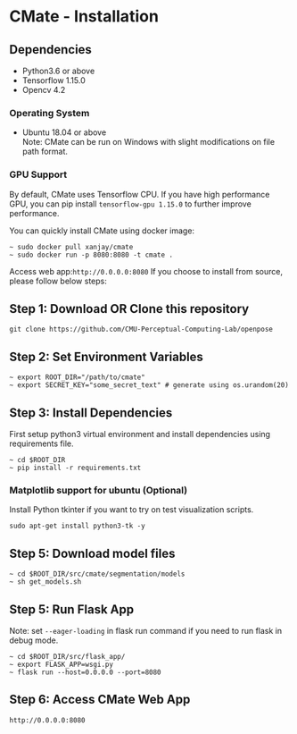 # CMate - Installation

## Dependencies
- Python3.6 or above
- Tensorflow 1.15.0
- Opencv 4.2
### Operating System
- Ubuntu 18.04 or above<br>
Note: CMate can be run on Windows with slight modifications on file path format.

### GPU Support
By default, CMate uses Tensorflow CPU. If you have high performance GPU, you can pip install `tensorflow-gpu 1.15.0` to further improve performance.

You can quickly install CMate using docker image:
```
~ sudo docker pull xanjay/cmate
~ sudo docker run -p 8080:8080 -t cmate .
```
Access web app:`http://0.0.0.0:8080`
If you choose to install from source, please follow below steps:

## Step 1: Download OR Clone this repository
 ```
 git clone https://github.com/CMU-Perceptual-Computing-Lab/openpose
 ```
## Step 2: Set Environment Variables
```
~ export ROOT_DIR="/path/to/cmate"
~ export SECRET_KEY="some_secret_text" # generate using os.urandom(20)
```
## Step 3: Install Dependencies
First setup python3 virtual environment and install dependencies using requirements file.
```
~ cd $ROOT_DIR
~ pip install -r requirements.txt
```
### Matplotlib support for ubuntu (Optional)
Install Python tkinter if you want to try on test visualization scripts.
```
sudo apt-get install python3-tk -y
```

## Step 5: Download model files
```
~ cd $ROOT_DIR/src/cmate/segmentation/models
~ sh get_models.sh
```

## Step 5: Run Flask App
Note: set `--eager-loading` in flask run command if you need to run flask in debug mode.
```
~ cd $ROOT_DIR/src/flask_app/
~ export FLASK_APP=wsgi.py
~ flask run --host=0.0.0.0 --port=8080
```

## Step 6: Access CMate Web App
```
http://0.0.0.0:8080
```

